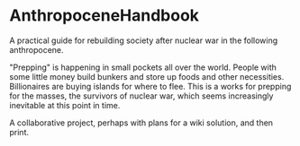 # AnthropoceneHandbook
A practical guide for rebuilding society after nuclear war in the following anthropocene.

"Prepping" is happening in small pockets all over the world. People with some little money build bunkers and store up foods and other necessities. Billionaires are buying islands for where to flee. This is a works for prepping for the masses, the survivors of nuclear war, which seems increasingly inevitable at this point in time.

A collaborative project, perhaps with plans for a wiki solution, and then print.
